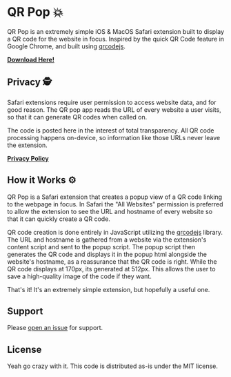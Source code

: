 # QR Pop 💥

QR Pop is an extremely simple iOS & MacOS Safari extension built to display a QR code for the website in focus. Inspired by the quick QR Code feature in Google Chrome, and built using [qrcodejs](https://github.com/davidshimjs/qrcodejs).

[**Download Here!**](https://apps.apple.com/us/app/qr-pop/id1587360435?mt=12)

## Privacy 🕵️

Safari extensions require user permission to access website data, and for good reason. The QR pop app reads the URL of every website a user visits, so that it can generate QR codes when called on.

The code is posted here in the interest of total transparency. All QR code processing happens on-device, so information like those URLs never leave the extension.

[**Privacy Policy**](https://qr-pop.glitch.me/#privacy)

## How it Works ⚙️

QR Pop is a Safari extension that creates a popup view of a QR code linking to the webpage in focus. In Safari the "All Websites" permission is preferred to allow the extension to see the URL and hostname of every website so that it can quickly create a QR code.

QR code creation is done entirely in JavaScript utilizing the [qrcodejs](https://github.com/davidshimjs/qrcodejs) library. The URL and hostname is gathered from a website via the extension's content script and sent to the popup script. The popup script then generates the QR code and displays it in the popup html alongside the website's hostname, as a reassurance that the QR code is right. While the QR code displays at 170px, its generated at 512px. This allows the user to save a high-quality image of the code if they want.

That's it! It's an extremely simple extension, but hopefully a useful one.

## Support

Please [open an issue](https://github.com/git-shawn/qr-pop/issues/new) for support.

## License

Yeah go crazy with it. This code is distributed as-is under the MIT license.
